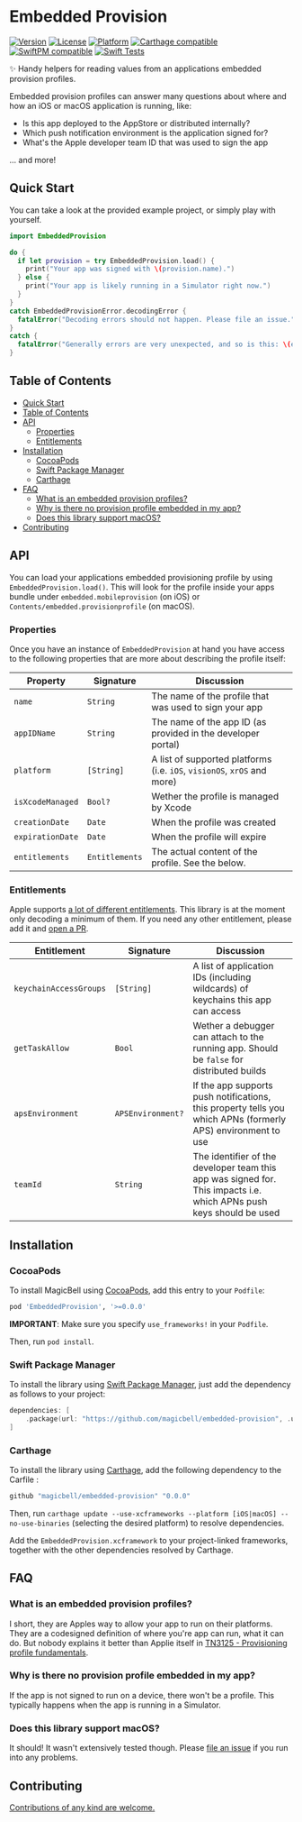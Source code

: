 # Embedded Provision

[![Version](https://img.shields.io/cocoapods/v/EmbeddedProvisioning.svg?style=flat)](http://cocoapods.org/pods/embeddedprovisioning)
[![License](https://img.shields.io/cocoapods/l/EmbeddedProvisioning.svg?style=flat)](./LICENSE)
[![Platform](https://img.shields.io/cocoapods/p/EmbeddedProvisioning.svg?style=flat)](http://cocoapods.org/pods/embeddedprovisioning)
[![Carthage compatible](https://img.shields.io/badge/Carthage-compatible-4BC51D.svg?style=flat)](https://github.com/magicbell/embedded-provisioning?tab=readme-ov-file#carthage)
[![SwiftPM compatible](https://img.shields.io/badge/SwiftPM-compatible-brightgreen.svg)](https://github.com/magicbell/embedded-provisioning?tab=readme-ov-file#swift-package-manager)
[![Swift Tests](https://github.com/magicbell/embedded-provision/actions/workflows/spm-test.yml/badge.svg)](https://github.com/magicbell/embedded-provision/actions/workflows/spm-test.yml)

✨ Handy helpers for reading values from an applications embedded provision profiles.

Embedded provision profiles can answer many questions about where and how an iOS or macOS application is running, like:
- Is this app deployed to the AppStore or distributed internally?
- Which push notification environment is the application signed for?
- What's the Apple developer team ID that was used to sign the app

... and more!


## Quick Start

You can take a look at the provided example project, or simply play with yourself.

```swift
import EmbeddedProvision

do {
  if let provision = try EmbeddedProvision.load() {
    print("Your app was signed with \(provision.name).")
  } else {
    print("Your app is likely running in a Simulator right now.")
  }
}
catch EmbeddedProvisionError.decodingError {
  fatalError("Decoding errors should not happen. Please file an issue.")
}
catch {
  fatalError("Generally errors are very unexpected, and so is this: \(error) ")
}
```

## Table of Contents

<!-- TOC -->

- [Quick Start](#quick-start)
- [Table of Contents](#table-of-contents)
- [API](#api)
    - [Properties](#properties)
    - [Entitlements](#entitlements)
- [Installation](#installation)
    - [CocoaPods](#cocoapods)
    - [Swift Package Manager](#swift-package-manager)
    - [Carthage](#carthage)
- [FAQ](#faq)
    - [What is an embedded provision profiles?](#what-is-an-embedded-provision-profiles)
    - [Why is there no provision profile embedded in my app?](#why-is-there-no-provision-profile-embedded-in-my-app)
    - [Does this library support macOS?](#does-this-library-support-macos)
- [Contributing](#contributing)

<!-- /TOC -->

## API

You can load your applications embedded provisioning profile by using `EmbeddedProvision.load()`. This will look for the profile inside your apps bundle under `embedded.mobileprovision` (on iOS) or `Contents/embedded.provisionprofile` (on macOS).

### Properties

Once you have an instance of `EmbeddedProvision` at hand you have access to the following properties that are more about describing the profile itself:

| Property         | Signature      | Discussion                                                              |
| ---------------- | -------------- | ----------------------------------------------------------------------- |
| `name`           | `String`       | The name of the profile that was used to sign your app                  |
| `appIDName`      | `String`       | The name of the app ID (as provided in the developer portal)            |
| `platform`       | `[String]`     | A list of supported platforms (i.e. `iOS`, `visionOS`, `xrOS` and more) |
| `isXcodeManaged` | `Bool?`        | Wether the profile is managed by Xcode                                  |
| `creationDate`   | `Date`         | When the profile was created                                            |
| `expirationDate` | `Date`         | When the profile will expire                                            |
| `entitlements`   | `Entitlements` | The actual content of the profile. See the below.                       |


### Entitlements

Apple supports [a lot of different entitlements](https://developer.apple.com/documentation/bundleresources/entitlements). This library is at the moment only decoding a minimum of them. If you need any other entitlement, please add it and [open a PR](#contributing).

| Entitlement            | Signature         | Discussion                                                                                                          |
| ---------------------- | ----------------- | ------------------------------------------------------------------------------------------------------------------- |
| `keychainAccessGroups` | `[String]`        | A list of application IDs (including wildcards) of keychains this app can access                                    |
| `getTaskAllow`         | `Bool`            | Wether a debugger can attach to the running app. Should be `false` for distributed builds                           |
| `apsEnvironment`       | `APSEnvironment?` | If the app supports push notifications, this property tells you which APNs (formerly APS) environment to use        |
| `teamId`               | `String`          | The identifier of the developer team this app was signed for. This impacts i.e. which APNs push keys should be used |


## Installation

### CocoaPods

To install MagicBell using [CocoaPods](https://cocoapods.org), add this entry to your `Podfile`:

```ruby
pod 'EmbeddedProvision', '>=0.0.0'
```

**IMPORTANT**: Make sure you specify `use_frameworks!` in your `Podfile`.

Then, run `pod install`.

### Swift Package Manager

To install the library using [Swift Package Manager](https://www.swift.org/package-manager/), just add the dependency as follows to your project:

```swift
dependencies: [
    .package(url: "https://github.com/magicbell/embedded-provision", .upToNextMajor(from: "0.0.0"))
]
```

### Carthage

To install the library using [Carthage](https://github.com/Carthage/Carthage), add the following dependency to the Carfile :

```ruby
github "magicbell/embedded-provision" "0.0.0"
```

Then, run `carthage update --use-xcframeworks --platform [iOS|macOS] --no-use-binaries` (selecting the desired platform) to resolve dependencies.

Add the `EmbeddedProvision.xcframework` to your project-linked frameworks, together with the other dependencies resolved by Carthage.

## FAQ

### What is an embedded provision profiles?

I short, they are Apples way to allow your app to run on their platforms. They are a codesigned definition of where you're app can run, what it can do. But nobody explains it better than Applie itself in 
[TN3125 - Provisioning profile fundamentals](https://developer.apple.com/documentation/technotes/tn3125-inside-code-signing-provisioning-profiles#Provisioning-profile-fundamentals).

### Why is there no provision profile embedded in my app?

If the app is not signed to run on a device, there won't be a profile. This typically happens when the app is running in a Simulator.

### Does this library support macOS?

It should! It wasn't extensively tested though. Please [file an issue](https://github.com/magicbell/embedded-provision/issues/new) if you run into any problems.

## Contributing

[Contributions of any kind are welcome.](./CONTRIBUTING.md)
